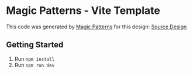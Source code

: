 # Magic Patterns - Vite Template

This code was generated by [Magic Patterns](https://magicpatterns.com) for this design: [Source Design](https://magicpatterns.com/c/jwbks6xalamcqbpkdg9kxj)

## Getting Started

1. Run `npm install`
2. Run `npm run dev`
